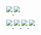 
<a href="https://github.com/ncchen99">
  <img align="center" src="https://github-readme-stats.vercel.app/api?username=ncchen99&theme=material-palenight&show_icons=true&border_radius=10%" style="margin-bottom: 20px;"/>
</a>
<a href="https://github.com/ncchen99">
  <img align="center" src="https://github-readme-stats.vercel.app/api/top-langs/?username=ncchen99&layout=compact&theme=material-palenight" style="max-width: 100%;margin-bottom: 20px;"/>
</a>
</br>

<a href="https://github.com/ncchen99/2048">
  <img align="center" src="https://github-readme-stats.vercel.app/api/pin/?username=ncchen99&repo=2048&theme=material-palenight" style="max-width: 100%;margin-bottom: 20px;"/>
</a>

<a href="https://github.com/ncchen99/lineBot">
  <img align="center" src="https://github-readme-stats.vercel.app/api/pin/?username=ncchen99&repo=lineBot&theme=material-palenight" style="max-width: 100%;margin-bottom: 20px;"/>
</a>

<a href="https://github.com/ncchen99/bulletin">
  <img align="center" src="https://github-readme-stats.vercel.app/api/pin/?username=ncchen99&repo=bulletin&theme=material-palenight" style="max-width: 100%;margin-bottom: 20px;"/>
</a>

<a href="https://github.com/ncchen99/InstaAutoLikingBot">
  <img align="center" src="https://github-readme-stats.vercel.app/api/pin/?username=ncchen99&repo=InstaAutoLikingBot&theme=material-palenight" style="max-width: 100%;margin-bottom: 20px;"/>
</a>


